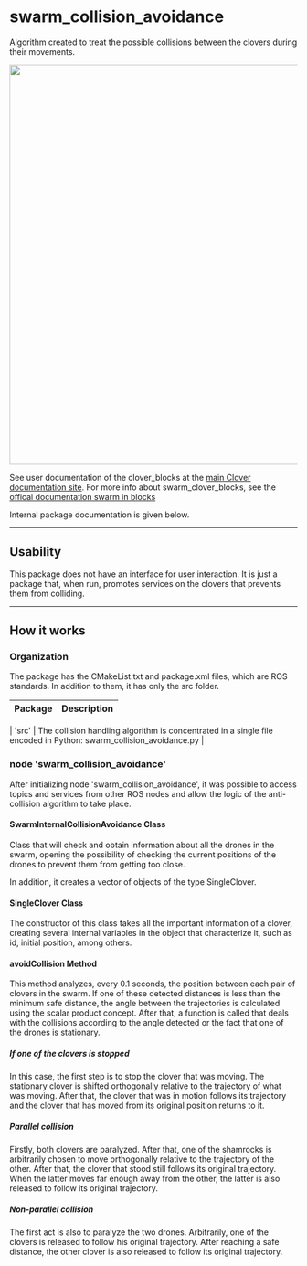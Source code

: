 # swarm_collision_avoidance

Algorithm created to treat the possible collisions between the clovers during their movements.

<img src="demo.gif" width=700>

See user documentation of the clover_blocks at the [main Clover documentation site](https://clover.coex.tech/en/blocks.html).
For more info about swarm_clover_blocks, see the [offical documentation swarm in blocks](https://swarm-in-blocks.gitbook.io/swarm-in-blocks/introduction/swarm-in-blocks)

Internal package documentation is given below.

---

## Usability

This package does not have an interface for user interaction. It is just a package that, when run, promotes services on the clovers that prevents them from colliding.

---

## How it works

### Organization

The package has the CMakeList.txt and package.xml files, which are ROS standards. In addition to them, it has only the src folder.

| Package | Description |
| ------- | -------- |

| 'src' | The collision handling algorithm is concentrated in a single file encoded in Python: swarm_collision_avoidance.py |

### node 'swarm_collision_avoidance'

After initializing node 'swarm_collision_avoidance', it was possible to access topics and services from other ROS nodes and allow the logic of the anti-collision algorithm to take place.

#### SwarmInternalCollisionAvoidance Class

Class that will check and obtain information about all the drones in the swarm, opening the possibility of checking the current positions of the drones to prevent them from getting too close. 

In addition, it creates a vector of objects of the type SingleClover.

#### SingleClover Class

The constructor of this class takes all the important information of a clover, creating several internal variables in the object that characterize it, such as id, initial position, among others.

#### avoidCollision Method

This method analyzes, every 0.1 seconds, the position between each pair of clovers in the swarm. If one of these detected distances is less than the minimum safe distance, the angle between the trajectories is calculated using the scalar product concept. After that, a function is called that deals with the collisions according to the angle detected or the fact that one of the drones is stationary.

##### If one of the clovers is stopped

In this case, the first step is to stop the clover that was moving. The stationary clover is shifted orthogonally relative to the trajectory of what was moving. After that, the clover that was in motion follows its trajectory and the clover that has moved from its original position returns to it.

##### Parallel collision

Firstly, both clovers are paralyzed. After that, one of the shamrocks is arbitrarily chosen to move orthogonally relative to the trajectory of the other. After that, the clover that stood still follows its original trajectory. When the latter moves far enough away from the other, the latter is also released to follow its original trajectory.

##### Non-parallel collision

The first act is also to paralyze the two drones. Arbitrarily, one of the clovers is released to follow his original trajectory. After reaching a safe distance, the other clover is also released to follow its original trajectory.

